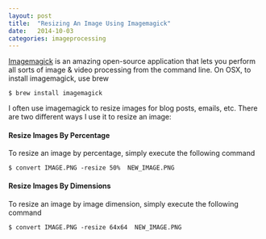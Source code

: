 ```yaml
---
layout: post
title:  "Resizing An Image Using Imagemagick"
date:   2014-10-03
categories: imageprocessing
---
```


[Imagemagick](http://www.imagemagick.org/) is an amazing open-source application that lets you perform all sorts of image & video processing from the command line. On OSX, to install imagemagick, use brew

```
$ brew install imagemagick
```

I often use imagemagick to resize images for blog posts, emails, etc. There are two different ways I use it to resize an image:

#### Resize Images By Percentage

To resize an image by percentage, simply execute the following command

```
$ convert IMAGE.PNG -resize 50%  NEW_IMAGE.PNG
```

#### Resize Images By Dimensions

To resize an image by image dimension, simply execute the following command

```
$ convert IMAGE.PNG -resize 64x64  NEW_IMAGE.PNG
```